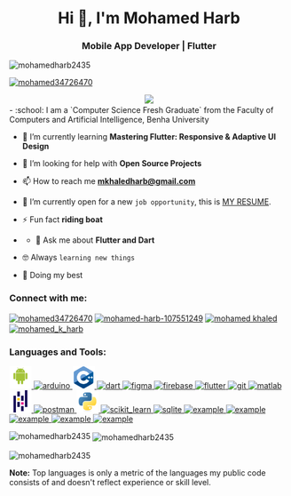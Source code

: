 <h1 align="center">Hi 👋, I'm Mohamed Harb</h1>
<h3 align="center">Mobile App Developer | Flutter</h3>
<p align="left"> <img src="https://komarev.com/ghpvc/?username=mohamedharb2435&label=Profile%20views&color=0e75b6&style=flat" alt="mohamedharb2435" /> </p>
<p align="left"> <a href="https://twitter.com/mohamed34726470" target="blank"><img src="https://img.shields.io/twitter/follow/mohamed34726470?logo=twitter&style=for-the-badge" alt="mohamed34726470" /></a> </p>
<div align=center>
        <img src="https://user-images.githubusercontent.com/63050133/156676671-d5b2e362-97d4-4404-9447-dd71ddfea82f.gif" height="500">
    </div>
- :school: I am a `Computer Science Fresh Graduate` from the Faculty of Computers and Artificial Intelligence, Benha University

- 🌱 I’m currently learning **Mastering Flutter: Responsive & Adaptive UI Design**

- 🤝 I’m looking for help with **Open Source Projects**

- 📫 How to reach me **mkhaledharb@gmail.com**

- :thinking: I’m currently open for a new `job opportunity`, this is [MY RESUME](https://drive.google.com/drive/folders/1uhWDqcfhzTeVUs2jjn5dqRuKpuu5j_2q).
- ⚡ Fun fact **riding boat**
- - 💬 Ask me about **Flutter and Dart**
- :nerd_face: Always `learning new things`
- 🐼 Doing my best 

<h3 align="left">Connect with me:</h3>
<p align="left">
<a href="https://twitter.com/mohamed34726470" target="blank"><img align="center" src="https://raw.githubusercontent.com/rahuldkjain/github-profile-readme-generator/master/src/images/icons/Social/twitter.svg" alt="mohamed34726470" height="30" width="40" /></a>
<a href="https://linkedin.com/in/mohamed-harb-107551249" target="blank"><img align="center" src="https://raw.githubusercontent.com/rahuldkjain/github-profile-readme-generator/master/src/images/icons/Social/linked-in-alt.svg" alt="mohamed-harb-107551249" height="30" width="40" /></a>
<a href="https://fb.com/mohamed khaled" target="blank"><img align="center" src="https://raw.githubusercontent.com/rahuldkjain/github-profile-readme-generator/master/src/images/icons/Social/facebook.svg" alt="mohamed khaled" height="30" width="40" /></a>
<a href="https://instagram.com/mohamed_k_harb" target="blank"><img align="center" src="https://raw.githubusercontent.com/rahuldkjain/github-profile-readme-generator/master/src/images/icons/Social/instagram.svg" alt="mohamed_k_harb" height="30" width="40" /></a>
</p>
<h3 align="left">Languages and Tools:</h3>
<p align="left">
  <a href="https://developer.android.com" target="_blank" rel="noreferrer"> 
    <img src="https://raw.githubusercontent.com/devicons/devicon/master/icons/android/android-original-wordmark.svg" alt="android" width="40" height="40"/> 
  </a> 
  <a href="https://www.arduino.cc/" target="_blank" rel="noreferrer"> 
    <img src="https://cdn.worldvectorlogo.com/logos/arduino-1.svg" alt="arduino" width="40" height="40"/> 
  </a> 
  <a href="https://www.w3schools.com/cpp/" target="_blank" rel="noreferrer"> 
    <img src="https://raw.githubusercontent.com/devicons/devicon/master/icons/cplusplus/cplusplus-original.svg" alt="cplusplus" width="40" height="40"/> 
  </a> 
  <a href="https://dart.dev" target="_blank" rel="noreferrer"> 
    <img src="https://www.vectorlogo.zone/logos/dartlang/dartlang-icon.svg" alt="dart" width="40" height="40"/> 
  </a> 
  <a href="https://www.figma.com/" target="_blank" rel="noreferrer"> 
    <img src="https://www.vectorlogo.zone/logos/figma/figma-icon.svg" alt="figma" width="40" height="40"/> 
  </a> 
  <a href="https://firebase.google.com/" target="_blank" rel="noreferrer"> 
    <img src="https://www.vectorlogo.zone/logos/firebase/firebase-icon.svg" alt="firebase" width="40" height="40"/> 
  </a> 
  <a href="https://flutter.dev" target="_blank" rel="noreferrer"> 
    <img src="https://www.vectorlogo.zone/logos/flutterio/flutterio-icon.svg" alt="flutter" width="40" height="40"/> 
  </a> 
  <a href="https://git-scm.com/" target="_blank" rel="noreferrer"> 
    <img src="https://www.vectorlogo.zone/logos/git-scm/git-scm-icon.svg" alt="git" width="40" height="40"/> 
  </a> 
  <a href="https://www.mathworks.com/" target="_blank" rel="noreferrer"> 
    <img src="https://upload.wikimedia.org/wikipedia/commons/2/21/Matlab_Logo.png" alt="matlab" width="40" height="40"/> 
  </a> 
  <a href="https://pandas.pydata.org/" target="_blank" rel="noreferrer"> 
    <img src="https://raw.githubusercontent.com/devicons/devicon/2ae2a900d2f041da66e950e4d48052658d850630/icons/pandas/pandas-original.svg" alt="pandas" width="40" height="40"/> 
  </a> 
  <a href="https://postman.com" target="_blank" rel="noreferrer"> 
    <img src="https://www.vectorlogo.zone/logos/getpostman/getpostman-icon.svg" alt="postman" width="40" height="40"/> 
  </a> 
  <a href="https://www.python.org" target="_blank" rel="noreferrer"> 
    <img src="https://raw.githubusercontent.com/devicons/devicon/master/icons/python/python-original.svg" alt="python" width="40" height="40"/> 
  </a> 
  <a href="https://scikit-learn.org/" target="_blank" rel="noreferrer"> 
    <img src="https://upload.wikimedia.org/wikipedia/commons/0/05/Scikit_learn_logo_small.svg" alt="scikit_learn" width="40" height="40"/> 
  </a> 
  <a href="https://www.sqlite.org/" target="_blank" rel="noreferrer"> 
    <img src="https://www.vectorlogo.zone/logos/sqlite/sqlite-icon.svg" alt="sqlite" width="40" height="40"/> 
  </a>
  <a href="https://example.com" target="_blank" rel="noreferrer"> 
    <img src="https://user-images.githubusercontent.com/25181517/192107854-765620d7-f909-4953-a6da-36e1ef69eea6.png" alt="example" width="40" height="40"/> 
  </a>
  </a>
  <a href="https://example.com" target="_blank" rel="noreferrer"> 
    <img src="https://user-images.githubusercontent.com/25181517/192108374-8da61ba1-99ec-41d7-80b8-fb2f7c0a4948.png" alt="example" width="40" height="40"/> 
  </a>
  </a>
  <a href="https://example.com" target="_blank" rel="noreferrer"> 
    <img src="https://user-images.githubusercontent.com/25181517/192108895-20dc3343-43e3-4a54-a90e-13a4abbc57b9.png" alt="example" width="40" height="40"/> 
  </a>  
  </a>
  <a href="https://example.com" target="_blank" rel="noreferrer"> 
    <img src="https://user-images.githubusercontent.com/25181517/192108891-d86b6220-e232-423a-bf5f-90903e6887c3.png" alt="example" width="40" height="40"/> 
  </a>
  </a>
  <a href="https://example.com" target="_blank" rel="noreferrer"> 
    <img src="https://github-production-user-asset-6210df.s3.amazonaws.com/136815194/253220886-02494c7c-de6a-43a6-9293-6369696842ed.png" alt="example" width="40" height="40"/> 
  </a>
</p>


<p><img align="left" src="https://github-readme-stats.vercel.app/api/top-langs?username=mohamedharb2435&show_icons=true&locale=en&layout=compact" alt="mohamedharb2435" /></p>

<p>&nbsp;<img align="center" src="https://github-readme-stats.vercel.app/api?username=mohamedharb2435&show_icons=true&locale=en" alt="mohamedharb2435" /></p>

<p><img align="center" src="https://github-readme-streak-stats.herokuapp.com/?user=mohamedharb2435&" alt="mohamedharb2435" /></p>

<b>Note:</b> Top languages is only a metric of the languages my public code consists of and doesn't reflect experience or skill level.
  </p>

